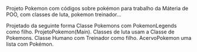 Projeto Pokemon com códigos sobre pokémon para trabalho da Máteria de POO, com classes de luta, pokemon treinador...

Projetado da seguinte forma
Classe Pokemons com PokemonLegends como filho.
ProjetoPokemon(Main).
Classes de luta usam a Classe de Pokemons.
Classe Humano com Treinador como filho.
AcervoPokemon uma lista com Pokémon.

